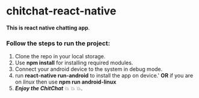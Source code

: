 # chitchat-react-native
**This is react native chatting app**.

### Follow the steps to run the project:
1. Clone the repo in your local storage.
2. Use **npm install** for installing required modules.
3. Connect your android device to the system in debug mode. 
4. run **react-native run-android** to install the app on device.' **OR** if you are on *linux*       then use **npm run android-linux**
5. ***Enjoy the ChitChat***  :collision:  :collision:  :collision:.
